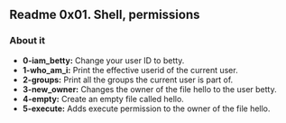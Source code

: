 ## Readme 0x01. Shell, permissions

### About it

- **0-iam_betty:** Change your user ID to betty.
- **1-who_am_i:** Print the effective userid of the current user.
- **2-groups:** Print all the groups the current user is part of.
- **3-new_owner:** Changes the owner of the file hello to the user betty.
- **4-empty:** Create an empty file called hello.
- **5-execute:** Adds execute permission to the owner of the file hello.